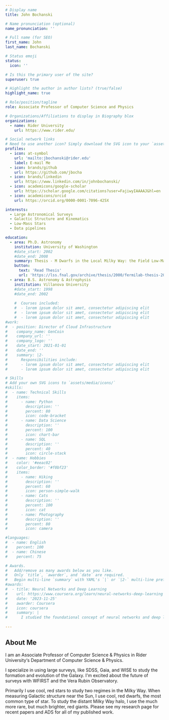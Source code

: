 ```yaml
---
# Display name
title: John Bochanski

# Name pronunciation (optional)
name_pronunciation: ''

# Full name (for SEO)
first_name: John
last_name: Bochanski

# Status emoji
status:
  icon: ''

# Is this the primary user of the site?
superuser: true

# Highlight the author in author lists? (true/false)
highlight_name: true

# Role/position/tagline
role: Associate Professor of Computer Science and Physics

# Organizations/Affiliations to display in Biography blox
organizations:
  - name: Rider University
    url: https://www.rider.edu/

# Social network links
# Need to use another icon? Simply download the SVG icon to your `assets/media/icons/` folder.
profiles:
  - icon: at-symbol
    url: 'mailto:jbochanski@rider.edu'
    label: E-mail Me
  - icon: brands/github
    url: https://github.com/jbocha
  - icon: brands/linkedin
    url: https://www.linkedin.com/in/johnbochanski/
  - icon: academicons/google-scholar
    url: https://scholar.google.com/citations?user=FajiwyIAAAAJ&hl=en
  - icon: academicons/orcid
    url: https://orcid.org/0000-0001-7096-425X

interests:
  - Large Astronomical Surveys
  - Galactic Structure and Kinematics
  - Low-Mass Stars
  - Data pipelines

education:
  - area: Ph.D. Astronomy
    institution: University of Washington
    #date_start: 2002
    #date_end: 2008
    summary: Thesis - M Dwarfs in the Local Milky Way: the Field Low-Mass Stellar Luminosity and Mass Functions. Supervised by [Dr. Suzanne Hawley](https://astro.washington.edu/people/suzanne-hawley). 
    button:
      text: 'Read Thesis'
      url: 'https://lss.fnal.gov/archive/thesis/2000/fermilab-thesis-2006-66.pdf'
  - area: B.S. Astronomy & Astrophysis
    institution: Villanova University
    #date_start: 1998
    #date_end: 2002
    
    #  Courses included:
    #  - lorem ipsum dolor sit amet, consectetur adipiscing elit
    #  - lorem ipsum dolor sit amet, consectetur adipiscing elit
    #  - lorem ipsum dolor sit amet, consectetur adipiscing elit
#work:
#  - position: Director of Cloud Infrastructure
#    company_name: GenCoin
#    company_url: ''
#    company_logo: ''
#    date_start: 2021-01-01
#    date_end: ''
#    summary: |2-
#      Responsibilities include:
#      - lorem ipsum dolor sit amet, consectetur adipiscing elit
#      - lorem ipsum dolor sit amet, consectetur adipiscing elit

# Skills
# Add your own SVG icons to `assets/media/icons/`
#skills:
#  - name: Technical Skills
#    items:
#      - name: Python
#        description: ''
#        percent: 80
#        icon: code-bracket
#      - name: Data Science
#        description: ''
#        percent: 100
#        icon: chart-bar
#      - name: SQL
#        description: ''
#        percent: 40
#        icon: circle-stack
#  - name: Hobbies
#    color: '#eeac02'
#    color_border: '#f0bf23'
#    items:
#      - name: Hiking
#        description: ''
#        percent: 60
#        icon: person-simple-walk
#      - name: Cats
#        description: ''
#        percent: 100
#        icon: cat
#      - name: Photography
#        description: ''
#        percent: 80
#        icon: camera

#languages:
#  - name: English
#    percent: 100
#  - name: Chinese
#    percent: 75

# Awards.
#   Add/remove as many awards below as you like.
#   Only `title`, `awarder`, and `date` are required.
#   Begin multi-line `summary` with YAML's `|` or `|2-` multi-line prefix and indent 2 spaces below.
#awards:
#  - title: Neural Networks and Deep Learning
#    url: https://www.coursera.org/learn/neural-networks-deep-learning
#    date: '2023-11-25'
#    awarder: Coursera
#    icon: coursera
#    summary: |
#      I studied the foundational concept of neural networks and deep learning. By the end, I was familiar with the significant technological trends driving the rise of deep learning; build, train, and apply fully connected deep neural networks; implement efficient (vectorized) neural networks; identify key parameters in a neural network’s architecture; and apply deep learning to your own applications.
  
---
```


## About Me

I am an Associate Professor of Computer Science & Physics in Rider University‘s Department of Computer Science & Physics.

I specialize in using large surveys, like SDSS, Gaia, and WISE to study the formation and evolution of the Galaxy. I'm excited about the future of surveys with WFIRST and the Vera Rubin Observatory.

Primarily I use cool, red stars to study two regimes in the Milky Way. When measuring Galactic structure near the Sun, I use cool, red dwarfs, the most common type of star. To study the distant Milky Way halo, I use the much more rare, but much brighter, red giants. Please see my research page for recent papers and ADS for all of my published work.
